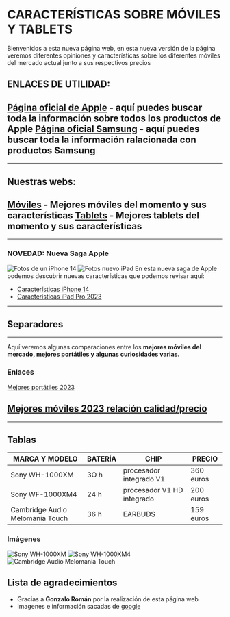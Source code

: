 # CARACTERÍSTICAS SOBRE MÓVILES Y TABLETS
Bienvenidos a esta nueva página web, en esta nueva versión de la página veremos diferentes opiniones y características sobre los diferentes móviles del mercado actual junto a sus respectivos precios
## ENLACES DE UTILIDAD:
[Página oficial de Apple](https://www.apple.com/es) - aquí puedes buscar toda la información sobre todos los productos de Apple
[Página oficial Samsung](https://www.samsung.com/es) - aquí puedes buscar toda la información ralacionada con productos Samsung
-----------------
-----------------
## Nuestras webs:
[Móviles](moviles.md) - Mejores móviles del momento y sus características
[Tablets](tablets.md) - Mejores tablets del momento y sus características
---------------
---------------
### NOVEDAD: Nueva Saga Apple
![Fotos de un iPhone 14](https://www.apple.com/newsroom/images/product/iphone/geo/Apple-iPhone-14-iPhone-14-Plus-hero-220907-geo_Full-Bleed-Image.jpg.large.jpg) 
![Fotos nuevo iPad](https://d500.epimg.net/cincodias/imagenes/2023/04/17/tablets/1681737319_043937_1681737450_noticia_normal.jpg)
En esta nueva saga de Apple podemos descubrir nuevas características que podemos revisar aquí:
* [Características iPhone 14](https://www.apple.com/es/iphone-14/specs/)
* [Características iPad Pro 2023](https://www.apple.com/es/ipad-pro/specs/) 
----------------
Separadores
----------------
----------------
Aquí veremos algunas comparaciones entre los **mejores móviles del mercado, mejores portátiles y algunas curiosidades varias.**
### Enlaces
[Mejores portátiles 2023](https://www.xataka.com/seleccion/buscando-mejor-portatil-relacion-calidad-precio-recomendaciones-compra-funcion-uso-nueve-modelos-destacados)

[Mejores móviles 2023 relación calidad/precio](https://www.xatakandroid.com/guias-de-compra/mejores-moviles-2020-relacion-calidad-precio)
---------------
---------------
## Tablas
| MARCA Y MODELO | BATERÍA | CHIP | PRECIO |
| --- | --- | --- | --- |
| Sony WH-1000XM | 3O h | procesador integrado V1 | 360 euros |
| Sony WF-1000XM4 | 24 h | procesador V1 HD integrado | 200 euros |
| Cambridge Audio Melomania Touch | 36 h | EARBUDS | 159 euros |
### Imágenes
![Sony WH-1000XM](https://www.notebookcheck.net/fileadmin/Notebooks/News/_nc3/download_1_7_8.jpg)
![Sony WH-1000XM4](https://elrincongeek.es/wp-content/uploads/2022/12/sony-wf-1000xm4-best-wireless-earbuds.jpeg)
![Cambridge Audio Melomania Touch](https://www.trustedreviews.com/wp-content/uploads/sites/54/2021/01/Melomania-Touch-side-on.jpg)
## Lista de agradecimientos
* Gracias a **Gonzalo Román** por la realización de esta página web
* Imagenes e información sacadas de [google](www.google.es) 